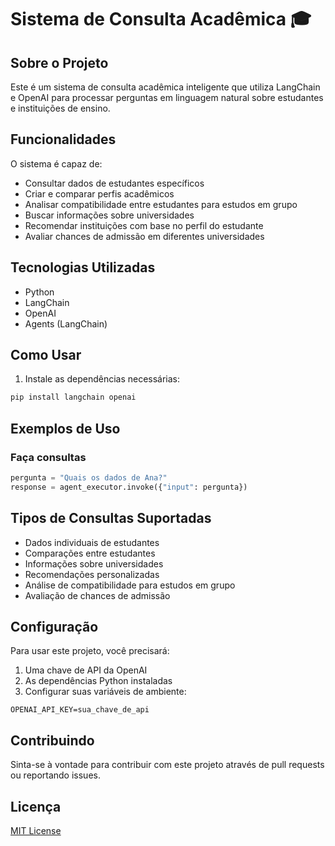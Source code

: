# Sistema de Consulta Acadêmica 🎓

## Sobre o Projeto
Este é um sistema de consulta acadêmica inteligente que utiliza LangChain e OpenAI para processar perguntas em linguagem natural sobre estudantes e instituições de ensino.

## Funcionalidades
O sistema é capaz de:
- Consultar dados de estudantes específicos
- Criar e comparar perfis acadêmicos
- Analisar compatibilidade entre estudantes para estudos em grupo
- Buscar informações sobre universidades
- Recomendar instituições com base no perfil do estudante
- Avaliar chances de admissão em diferentes universidades

## Tecnologias Utilizadas
- Python
- LangChain
- OpenAI
- Agents (LangChain)

## Como Usar
1. Instale as dependências necessárias:
```bash
pip install langchain openai
```
## Exemplos de Uso

### Faça consultas
```python
pergunta = "Quais os dados de Ana?"
response = agent_executor.invoke({"input": pergunta})
```


## Tipos de Consultas Suportadas
- Dados individuais de estudantes
- Comparações entre estudantes
- Informações sobre universidades
- Recomendações personalizadas
- Análise de compatibilidade para estudos em grupo
- Avaliação de chances de admissão

## Configuração
Para usar este projeto, você precisará:
1. Uma chave de API da OpenAI
2. As dependências Python instaladas
3. Configurar suas variáveis de ambiente:
```env
OPENAI_API_KEY=sua_chave_de_api
```


## Contribuindo
Sinta-se à vontade para contribuir com este projeto através de pull requests ou reportando issues.

## Licença
[MIT License](LICENSE)
